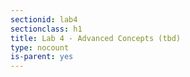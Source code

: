 ```yaml
---
sectionid: lab4
sectionclass: h1
title: Lab 4 - Advanced Concepts (tbd)
type: nocount
is-parent: yes
---
```

